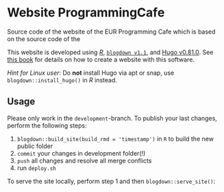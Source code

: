 # Website ProgrammingCafe

Source code of the website of the EUR Programming Cafe which is based on the source code of the

This website is developed using [_R_](https://cran.r-project.org/), [`blogdown v1.1`](https://github.com/rstudio/blogdown), and [Hugo v0.81.0](https://gohugo.io/). See 
[this book](https://bookdown.org/yihui/blogdown/) for details on how to 
create a website with this software.

*Hint for Linux user*: Do **not** install Hugo via apt or snap, use `blogdown::install_hugo()` in _R_ instead. 

## Usage

Please only work in the `development`-branch. 
To publish your last changes, perform the following steps:

1. `blogdown::build_site(build_rmd = 'timestamp')` in `R` to build the new public folder 
2. `commit` your changes in development folder(!)
3. `push` all changes and resolve all merge conflicts
4. run `deploy.sh`

To serve the site locally, perform step 1 and then `blogdown::serve_site()`:
